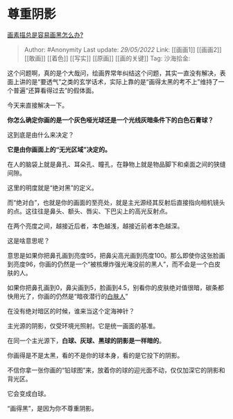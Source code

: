 # 尊重阴影
[画素描总是容易画黑怎么办?](https://www.zhihu.com/question/336307809/answer/2496763412)

> Author: #Anonymity
> Last update: *29/05/2022*
> Link: [[画画1]] [[画画2]] [[敢画]] [[着色]] [[写实]] [[原画]] [[画的关键]]
> Tag:
> 沙海拾金:

这个问题啊，真的是个大哉问，绘画界常年纠结这个问题，其实一直没有解决，表面上讲的是“要透气”之类的玄学话术，实际上靠的是“画得太黑的考不上”维持了一个普遍“还算看得过去”的假体面。

今天来直接解决一下。

**你怎么确定你画的是一个灰色哑光球还是一个光线灰暗条件下的白色石膏球？**

这到底是由什么来决定？

**它是由你画面上的“无光区域”决定的。**

在人的脑袋上就是鼻孔、耳朵孔、瞳孔，在静物上就是物品脚下和桌面之间的狭缝间隙。

这里的明度就是“绝对黑”的定义。

而“绝对白”，也就是你的画面的至亮处，就是主光源经其反射后直接指向相机镜头的点。这往往是鼻头、额头、唇尖、下巴尖上的高光反射点。

在两个亮度之间，越接近后者，本色越浅，越接近前者本色越深。

这是啥意思呢？

意思是如果你把鼻孔画到亮度95，把鼻尖高光画到亮度100。那么即使你这张脸画到亮度96，你画的仍然是一个“被核爆炸强光淹没前的黑人”，而不会是一个白皮肤的人。

如果你把鼻孔画到0，鼻尖画到5，脸画到4.5，别看你的皮肤绝对值很暗，碳条都快用光了，你画的仍然是“暗夜潜行的[白肤人](https://www.zhihu.com/search?q=%E7%99%BD%E8%82%A4%E4%BA%BA&search_source=Entity&hybrid_search_source=Entity&hybrid_search_extra=%7B%22sourceType%22%3A%22answer%22%2C%22sourceId%22%3A2496763412%7D)”

在没有绝对暗区的时候，谁来当这个定海神针？

主光源的阴影，仅受环境光照射。它是统一画面的基准。

在同一个主光源下，**白球、灰球、黑球的阴影是一样暗的**。

你画得是不是太黑，看的不是你的球本身，看的是它投下的阴影。

不信你拿一张你画的“铅球图”来，放着你的球的迎光面不动，仅仅加深它的阴影和背光区。

它会变成白球。

“画得黑”，是因为你不尊重阴影。
